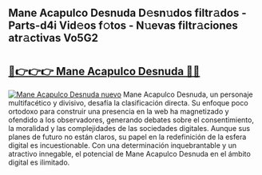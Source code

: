 ## Mane Acapulco Desnuda D𝚎sn𝚞dos filtr𝚊dos - Parts-d4i Vid𝚎os f𝚘tos - N𝚞evas filtr𝚊ciones atr𝚊ctivas Vo5G2

# <h2><a href="http://mb0o1sp.tromn.icu/?c=Mane+Acapulco+Desnuda">🔗👉👉👉 Mane Acapulco Desnuda 🔗🔗</a></h2>

[![Mane Acapulco Desnuda nuevo](https://i.imgur.com/pEAQMta.gif)](http://mb0o1sp.tromn.icu/?c=Mane+Acapulco+Desnuda)
Mane Acapulco Desnuda, un personaje multifacético y divisivo, desafía la clasificación directa. Su enfoque poco ortodoxo para construir una presencia en la web ha magnetizado y ofendido a los observadores, generando debates sobre el consentimiento, la moralidad y las complejidades de las sociedades digitales. Aunque sus planes de futuro no están claros, su papel en la redefinición de la esfera digital es incuestionable. Con una determinación inquebrantable y un atractivo innegable, el potencial de Mane Acapulco Desnuda en el ámbito digital es ilimitado.
